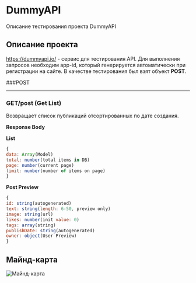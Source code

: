 # DummyAPI
Описание тестирования проекта DummyAPI

## Описание проекта
https://dummyapi.io/ - сервис для тестирования API. Для выполнения запросов необходим app-id, который генерируется автоматически при регистрации на сайте. В качестве тестирования был взят объект **POST**.

###POST
____

### GET/post (Get List)
Возвращает список публикаций отсортированных по дате создания.

**Response Body**

**List**
```js
{
data: Array(Model)
total: number(total items in DB)
page: number(current page)
limit: number(number of items on page)
}
```

**Post Preview**
```js
{
id: string(autogenerated)
text: string(length: 6-50, preview only)
image: string(url)
likes: number(init value: 0)
tags: array(string)
publishDate: string(autogenerated)
owner: object(User Preview)
}
```

## Майнд-карта
![Майнд-карта](https://i.imgur.com/wedjtFJ.png "Майнд-карта")



